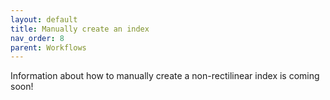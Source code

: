 ```yaml
---
layout: default
title: Manually create an index
nav_order: 8
parent: Workflows
---
```

Information about how to manually create a non-rectilinear index is coming soon!
<!--
This can be done to create blank rectilinear grids. If the grid is not rectilinear:

- if it has a paper map index: [scan and trace](#)
- if it does not have a paper map index, but it does have lat long at the corners: [create spreadsheet with lat and long columns](#)
- if it does not have a paper index nor a lat long at the corners, then use geojson.io or QGIS to [create the index manually](#)
-->
